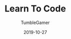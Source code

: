 ---
title: 'Learn To Code'
date: 2019-10-27
author:
- TumbleGamer
buttons:
- name: Link
  href: https://boxcritters.github.io/learntocode
- type: 1
  name: Source
  href: https://github.com/boxcritters/learntocode
---